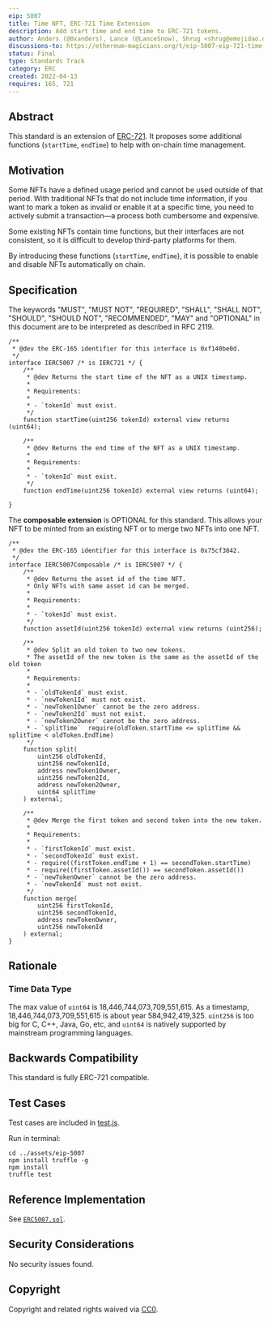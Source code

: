 ```yaml
---
eip: 5007
title: Time NFT, ERC-721 Time Extension
description: Add start time and end time to ERC-721 tokens.
author: Anders (@0xanders), Lance (@LanceSnow), Shrug <shrug@emojidao.org>
discussions-to: https://ethereum-magicians.org/t/eip-5007-eip-721-time-extension/8924
status: Final
type: Standards Track
category: ERC
created: 2022-04-13
requires: 165, 721
---
```


## Abstract

This standard is an extension of [ERC-721](./erc-721.md). It proposes some additional functions (`startTime`, `endTime`) to help with on-chain time management.

## Motivation

Some NFTs have a defined usage period and cannot be used outside of that period. With traditional NFTs that do not include time information, if you want to mark a token as invalid or enable it at a specific time, you need to actively submit a transaction—a process both cumbersome and expensive.

Some existing NFTs contain time functions, but their interfaces are not consistent, so it is difficult to develop third-party platforms for them.

By introducing these functions (`startTime`, `endTime`), it is possible to enable and disable NFTs automatically on chain.

## Specification

The keywords "MUST", "MUST NOT", "REQUIRED", "SHALL", "SHALL NOT", "SHOULD", "SHOULD NOT", "RECOMMENDED", "MAY" and "OPTIONAL" in this document are to be interpreted as described in RFC 2119.

```solidity
/**
 * @dev the ERC-165 identifier for this interface is 0xf140be0d.
 */
interface IERC5007 /* is IERC721 */ {
    /**
     * @dev Returns the start time of the NFT as a UNIX timestamp.
     *
     * Requirements:
     *
     * - `tokenId` must exist.
     */
    function startTime(uint256 tokenId) external view returns (uint64);
    
    /**
     * @dev Returns the end time of the NFT as a UNIX timestamp.
     *
     * Requirements:
     *
     * - `tokenId` must exist.
     */
    function endTime(uint256 tokenId) external view returns (uint64);

}
```

The **composable extension** is OPTIONAL for this standard. This allows your NFT to be minted from an existing NFT or to merge two NFTs into one NFT.

```solidity
/**
 * @dev the ERC-165 identifier for this interface is 0x75cf3842.
 */
interface IERC5007Composable /* is IERC5007 */ {
    /**
     * @dev Returns the asset id of the time NFT.
     * Only NFTs with same asset id can be merged.
     * 
     * Requirements:
     *
     * - `tokenId` must exist.
     */
    function assetId(uint256 tokenId) external view returns (uint256);

    /**
     * @dev Split an old token to two new tokens.
     * The assetId of the new token is the same as the assetId of the old token
     *
     * Requirements:
     *
     * - `oldTokenId` must exist.
     * - `newToken1Id` must not exist.
     * - `newToken1Owner` cannot be the zero address.
     * - `newToken2Id` must not exist.
     * - `newToken2Owner` cannot be the zero address.
     * - `splitTime`  require(oldToken.startTime <= splitTime && splitTime < oldToken.EndTime)
     */
    function split(
        uint256 oldTokenId,
        uint256 newToken1Id,
        address newToken1Owner,
        uint256 newToken2Id,
        address newToken2Owner,
        uint64 splitTime
    ) external;

    /**
     * @dev Merge the first token and second token into the new token.
     *
     * Requirements:
     *
     * - `firstTokenId` must exist.
     * - `secondTokenId` must exist.
     * - require((firstToken.endTime + 1) == secondToken.startTime)
     * - require((firstToken.assetId()) == secondToken.assetId())
     * - `newTokenOwner` cannot be the zero address.
     * - `newTokenId` must not exist.
     */
    function merge(
        uint256 firstTokenId,
        uint256 secondTokenId,
        address newTokenOwner,
        uint256 newTokenId
    ) external;
}
```

## Rationale

### Time Data Type

The max value of `uint64` is 18,446,744,073,709,551,615. As a timestamp, 18,446,744,073,709,551,615 is about year 584,942,419,325. `uint256` is too big for C, C++, Java, Go, etc, and `uint64` is natively supported by mainstream programming languages.

## Backwards Compatibility

This standard is fully ERC-721 compatible.

## Test Cases

Test cases are included in [test.js](../assets/erc-5007/test/test.js). 

Run in terminal:

```shell
cd ../assets/eip-5007
npm install truffle -g
npm install
truffle test
```
 
## Reference Implementation

See [`ERC5007.sol`](../assets/erc-5007/contracts/ERC5007.sol).

## Security Considerations

No security issues found.

## Copyright

Copyright and related rights waived via [CC0](../LICENSE.md).
